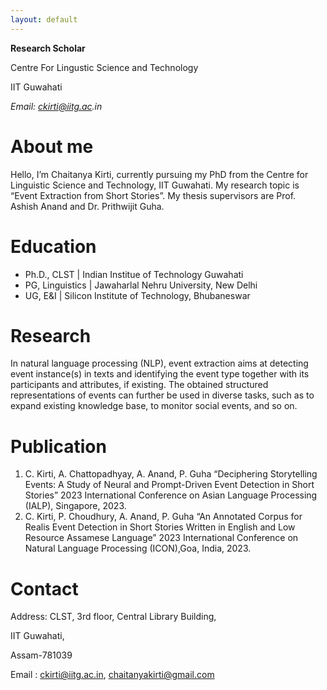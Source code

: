 ```yaml
---
layout: default
---
```


**Research Scholar**

<p>Centre For Lingustic Science and Technology</p>

IIT Guwahati

_Email: ckirti@iitg.ac.in_

# About me

Hello, I’m Chaitanya Kirti, currently pursuing my PhD from the Centre for Linguistic Science and Technology, IIT Guwahati. My research topic is “Event Extraction from Short Stories”. My thesis supervisors are Prof. Ashish Anand and Dr. Prithwijit Guha.    

# Education
- Ph.D., CLST | Indian Institue of Technology Guwahati 							       		
- PG, Linguistics	| Jawaharlal Nehru University, New Delhi 			        		
- UG, E&I | Silicon Institute of Technology, Bhubaneswar 

# Research

In natural language processing (NLP), event extraction aims at detecting event instance(s) in texts and identifying the event type together with its participants and attributes, if existing. The obtained structured representations of events can further be used in diverse tasks, such as to expand existing knowledge base, to monitor social events, and so on.


# Publication
1. C. Kirti, A. Chattopadhyay, A. Anand, P. Guha “Deciphering Storytelling Events: A Study of Neural and Prompt-Driven Event Detection in Short Stories” 2023 International Conference on Asian Language Processing (IALP), Singapore, 2023.
2. C. Kirti, P. Choudhury, A. Anand, P. Guha “An Annotated Corpus for Realis Event Detection in Short Stories Written in English and Low Resource Assamese Language” 2023 International Conference on Natural Language Processing (ICON),Goa, India, 2023.

# Contact

Address: CLST, 3rd floor, Central Library Building,

IIT Guwahati, 

Assam-781039

Email : ckirti@iitg.ac.in,
        chaitanyakirti@gmail.com

